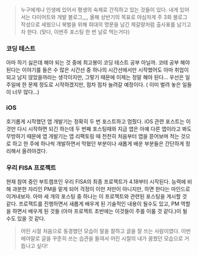 <p><img alt="" src="https://velog.velcdn.com/images/eratchacha/post/f9cd9dca-7b8c-42ff-bfad-e5e9add87a09/image.jpeg" /></p>
<blockquote>
<p>누구에게나 인생에 있어서 평생의 숙제로 간직하고 있는 것들이 있다. 
내게 있어서는 다이어트와 개발 블로그,,,,
올해 상반기의 목표로 야심차게 주 3회 블로그 작성으로 세웠으니 북벌을 위해 희대의 명문을 남긴 제갈량처럼 출사표를 남기고자 한다. (맞다, 이번주 포스팅 한 번 날로 먹는거다)</p>
</blockquote>
<h3 id="코딩-테스트">코딩 테스트</h3>
<p>아마 하기 싫은데 해야 되는 것 중에 최고봉이 코딩 테스트 공부 아닐까. 
코테 공부 해야된다는 이야기를 들은 수 많은 시간선 중 하나의 시간선에서만 시작했어도 아마 취업이 되고 남지 않았을까라는 생각이지만, 그렇기 때문에 이제는 정말 해야 된다...
우선은 일주일에 한 문제 정도로 시작하겠지만, 점차 점차 늘려갈 예정이다. ( 이미 벌려 놓은 일들이 너무 많다...)</p>
<h3 id="ios">iOS</h3>
<p>호기롭게 시작했던 앱 개발기는 정확히 두 번 포스트하고 멈췄다. iOS 관련 포스트는 이것만 다시 시작하면 되긴 하는데 두 번째 포스팅때와 지금 앱은 아예 다른 앱이라고 봐도 무방하기 때문에 앱 개발기는 앱 리팩토링 때 천천히 처음부터 앱을 뜯어보며 적는 것으로 하고 한 주에  하나씩 개발하면서 막혔던 부분이나 새롭게 배운 부분들은 간단하게 정리해서 올려야겠다.</p>
<h3 id="우리-fisa-프로젝트">우리 FISA 프로젝트</h3>
<p>현재 참여 중인 부트캠프인 우리 FISA의 최종 프로젝트가 4.18부터 시작된다. 능력에 비해 과분한 자리인 PM을 맡게 되어 걱정이 이만 저만이 아니지만, 하면 한다는 마인드로 이겨내보자. 아마 세 개의 포스팅 중 하나는 이 프로젝트와 관련된 포스팅을 게시할 것 같다. 프로젝트를 진행하면서 새롭게 배우게 된 기술적인 내용이 될수도 있고, PM 역할을 하면서 배우게 된 것들 (아마 프로젝트 초반에는 이것들이 주를 이룰 것 같다.)이 될 수도 있을 것 같다.</p>
<blockquote>
<p>어린 시절 처음으로 동경했던 모습이 말을 잘하고 글을 잘 쓰는 사람이였다. 
이번에야말로 글을 꾸준히 쓰는 습관을 들여서 어린 시절의 내가 꿈꿨던 모습으로 거듭나고 싶다!</p>
</blockquote>